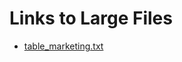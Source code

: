 # Links to Large Files

- [table_marketing.txt](https://drive.google.com/file/d/1MFFWmR8Ctv3FyCQ9_fc9_kWUlmV0v9_U/view?usp=sharing)
